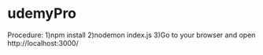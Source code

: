 # udemyPro
Procedure:
1)npm install
2)nodemon index.js
3)Go to your browser and open http://localhost:3000/
